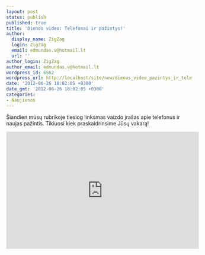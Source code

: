 ```yaml
---
layout: post
status: publish
published: true
title: 'Dienos video: Telefonai ir pažintys!'
author:
  display_name: ZigZag
  login: ZigZag
  email: edmundas.v@hotmail.lt
  url: ''
author_login: ZigZag
author_email: edmundas.v@hotmail.lt
wordpress_id: 6562
wordpress_url: http://localhost/site/new/dienos_video_pazintys_ir_telefonai/
date: '2012-06-26 18:02:05 +0300'
date_gmt: '2012-06-26 18:02:05 +0300'
categories:
- Naujienos
---
```

<p>
	&Scaron;iandien mūsų rubrikoje tiesiog linksmas vaizdo įra&scaron;as apie telefonus ir naujas pažintis. Tikiuosi kiek praskaidrinsime Jūsų vakarą!</p>
<p>
	<iframe allowfullscreen="" frameborder="0" height="315" src="http://www.youtube.com/embed/FkCmzQLv7BQ" width="520"></iframe></p>
